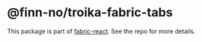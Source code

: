 # @finn-no/troika-fabric-tabs

This package is part of
[fabric-react](https://github.com/fabric-ds/react). See the repo for
more details.
